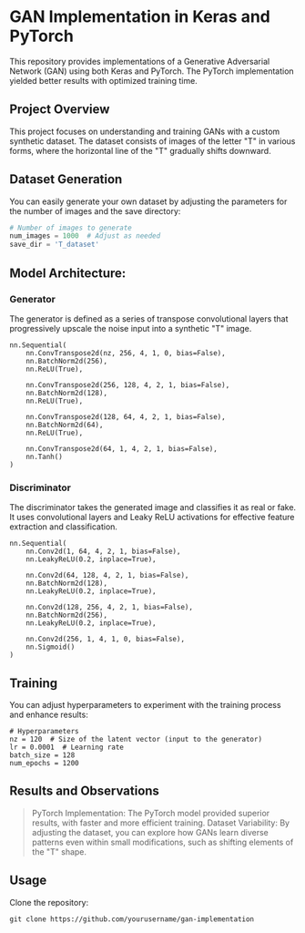 # GAN Implementation in Keras and PyTorch

This repository provides implementations of a Generative Adversarial Network (GAN) using both Keras and PyTorch. The PyTorch implementation yielded better results with optimized training time.

## Project Overview

This project focuses on understanding and training GANs with a custom synthetic dataset. The dataset consists of images of the letter "T" in various forms, where the horizontal line of the "T" gradually shifts downward.

## Dataset Generation

You can easily generate your own dataset by adjusting the parameters for the number of images and the save directory:

```python
# Number of images to generate
num_images = 1000  # Adjust as needed
save_dir = 'T_dataset'
```

## Model Architecture:
### Generator
The generator is defined as a series of transpose convolutional layers that progressively upscale the noise input into a synthetic "T" image.
```
nn.Sequential(
    nn.ConvTranspose2d(nz, 256, 4, 1, 0, bias=False),
    nn.BatchNorm2d(256),
    nn.ReLU(True),
    
    nn.ConvTranspose2d(256, 128, 4, 2, 1, bias=False),
    nn.BatchNorm2d(128),
    nn.ReLU(True),

    nn.ConvTranspose2d(128, 64, 4, 2, 1, bias=False),
    nn.BatchNorm2d(64),
    nn.ReLU(True),

    nn.ConvTranspose2d(64, 1, 4, 2, 1, bias=False),
    nn.Tanh()
)
```
### Discriminator
The discriminator takes the generated image and classifies it as real or fake. It uses convolutional layers and Leaky ReLU activations for effective feature extraction and classification.
```
nn.Sequential(
    nn.Conv2d(1, 64, 4, 2, 1, bias=False),
    nn.LeakyReLU(0.2, inplace=True),

    nn.Conv2d(64, 128, 4, 2, 1, bias=False),
    nn.BatchNorm2d(128),
    nn.LeakyReLU(0.2, inplace=True),

    nn.Conv2d(128, 256, 4, 2, 1, bias=False),
    nn.BatchNorm2d(256),
    nn.LeakyReLU(0.2, inplace=True),

    nn.Conv2d(256, 1, 4, 1, 0, bias=False),
    nn.Sigmoid()
)
```
## Training
You can adjust hyperparameters to experiment with the training process and enhance results:

```
# Hyperparameters
nz = 120  # Size of the latent vector (input to the generator)
lr = 0.0001  # Learning rate
batch_size = 128
num_epochs = 1200
```

## Results and Observations
>PyTorch Implementation: The PyTorch model provided superior results, with faster and more efficient training.
>Dataset Variability: By adjusting the dataset, you can explore how GANs learn diverse patterns even within small modifications, such as shifting elements of the "T" shape.

## Usage
Clone the repository:
```
git clone https://github.com/yourusername/gan-implementation
```

